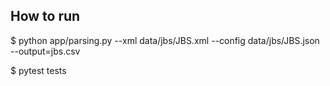 

How to run
----------

$ python app/parsing.py --xml data/jbs/JBS.xml --config data/jbs/JBS.json --output=jbs.csv

$ pytest tests
